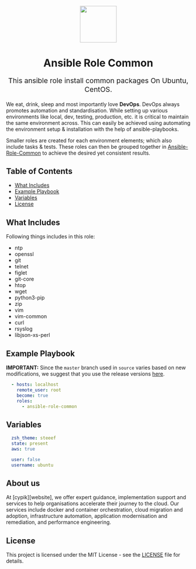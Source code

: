 <!-- This file was automatically generated by the `geine`. Make all changes to `README.yaml` and run `make readme` to rebuild this file. -->

<p align="center"> <img src="https://user-images.githubusercontent.com/50652676/62451340-ba925480-b78b-11e9-99f0-13a8a9cc0afa.png" width="100" height="100"></p>

<h1 align="center">
    Ansible Role Common
</h1>


<p align="center" style="font-size: 1.2rem;">
    This ansible role install common packages On Ubuntu, CentOS.
     </p>

We eat, drink, sleep and most importantly love **DevOps**. DevOps always promotes automation and standardisation. While setting up various environments like local, dev, testing, production, etc. it is critical to maintain the same environment across. This can easily be achieved using automating the environment setup & installation with the help of ansible-playbooks.

Smaller roles are created for each environment elements; which also include tasks & tests. These roles can then be grouped together in [Ansible-Role-Common](https://docs.ansible.com/ansible/latest/user_guide/playbooks_intro.html) to achieve the desired yet consistent results.

## Table of Contents
- [What Includes](#What-Includes)
- [Example Playbook](#Example-Playbook)
- [Variables](#Variables)
- [License](#license)

## What Includes

Following things includes in this role:

- ntp
- openssl
- git
- telnet
- figlet
- git-core
- htop
- wget
- python3-pip
- zip
- vim
- vim-common
- curl
- rsyslog
- libjson-xs-perl







## Example Playbook

**IMPORTANT:** Since the `master` branch used in `source` varies based on new modifications, we suggest that you use the release versions [here](https://github.com/cypik/ansible-role-common/releases).


```yaml
  - hosts: localhost
    remote_user: root
    become: true
    roles:
      - ansible-role-common
```


## Variables

```yaml
  zsh_theme: steeef
  state: present
  aws: true

  user: false
  username: ubuntu

```
## About us

At [cypik][website], we offer expert guidance, implementation support and services to help organisations accelerate their journey to the cloud. Our services include docker and container orchestration, cloud migration and adoption, infrastructure automation, application modernisation and remediation, and performance engineering.

## License
This project is licensed under the MIT License - see the [LICENSE](https://github.com/cypik/ansible-role-common/blob/master/LICENSE) file for details.






